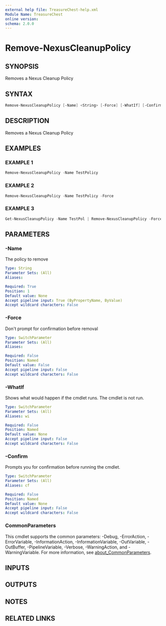 ```yaml
---
external help file: TreasureChest-help.xml
Module Name: TreasureChest
online version:
schema: 2.0.0
---
```


# Remove-NexusCleanupPolicy

## SYNOPSIS

Removes a Nexus Cleanup Policy

## SYNTAX

```powershell
Remove-NexusCleanupPolicy [-Name] <String> [-Force] [-WhatIf] [-Confirm] [<CommonParameters>]
```

## DESCRIPTION

Removes a Nexus Cleanup Policy

## EXAMPLES

### EXAMPLE 1

```powershell
Remove-NexusCleanupPolicy -Name TestPolicy
```

### EXAMPLE 2

```powershell
Remove-NexusCleanupPolicy -Name TestPolicy -Force
```

### EXAMPLE 3

```powershell
Get-NexusCleanupPolicy -Name TestPol | Remove-NexusCleanupPolicy -Force
```

## PARAMETERS

### -Name

The policy to remove

```yaml
Type: String
Parameter Sets: (All)
Aliases:

Required: True
Position: 1
Default value: None
Accept pipeline input: True (ByPropertyName, ByValue)
Accept wildcard characters: False
```

### -Force

Don't prompt for confirmation before removal

```yaml
Type: SwitchParameter
Parameter Sets: (All)
Aliases:

Required: False
Position: Named
Default value: False
Accept pipeline input: False
Accept wildcard characters: False
```

### -WhatIf

Shows what would happen if the cmdlet runs.
The cmdlet is not run.

```yaml
Type: SwitchParameter
Parameter Sets: (All)
Aliases: wi

Required: False
Position: Named
Default value: None
Accept pipeline input: False
Accept wildcard characters: False
```

### -Confirm

Prompts you for confirmation before running the cmdlet.

```yaml
Type: SwitchParameter
Parameter Sets: (All)
Aliases: cf

Required: False
Position: Named
Default value: None
Accept pipeline input: False
Accept wildcard characters: False
```

### CommonParameters

This cmdlet supports the common parameters: -Debug, -ErrorAction, -ErrorVariable, -InformationAction, -InformationVariable, -OutVariable, -OutBuffer, -PipelineVariable, -Verbose, -WarningAction, and -WarningVariable. For more information, see [about_CommonParameters](http://go.microsoft.com/fwlink/?LinkID=113216).

## INPUTS

## OUTPUTS

## NOTES

## RELATED LINKS
